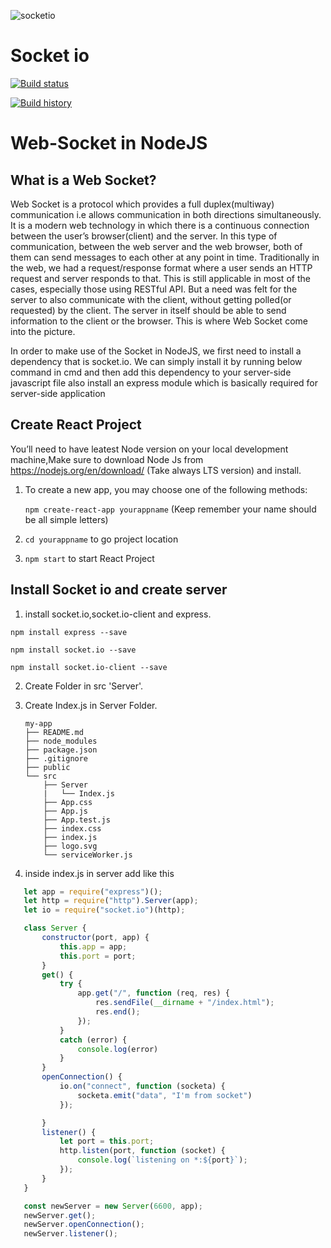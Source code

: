 ![socketio](https://user-images.githubusercontent.com/21302583/68002297-3702d980-fc8e-11e9-895a-c551767159a8.png)
# Socket io
[![Build status](https://ci.appveyor.com/api/projects/status/d2n1sbvd3bvhgfct/branch/master?svg=true)](https://ci.appveyor.com/project/Mahadenamuththa/socketlistnersample/branch/master)

[![Build history](https://buildstats.info/appveyor/chart/Mahadenamuththa/socketlistnersample)](https://ci.appveyor.com/project/Mahadenamuththa/socketlistnersample/history)

# Web-Socket in NodeJS
## What is a Web Socket?

Web Socket is a protocol which provides a full duplex(multiway) communication i.e allows communication in both directions simultaneously. It is a modern web technology in which there is a continuous connection between the user’s browser(client) and the server. In this type of communication, between the web server and the web browser, both of them can send messages to each other at any point in time. Traditionally in the web, we had a request/response format where a user sends an HTTP request and server responds to that. This is still applicable in most of the cases, especially those using RESTful API. But a need was felt for the server to also communicate with the client, without getting polled(or requested) by the client. The server in itself should be able to send information to the client or the browser. This is where Web Socket come into the picture.

In order to make use of the Socket in NodeJS, we first need to install a dependency that is socket.io. We can simply install it by running below command in cmd and then add this dependency to your server-side javascript file also install an express module which is basically required for server-side application

## Create React Project
You’ll need to have leatest Node version on your local development machine,Make sure to download Node Js from https://nodejs.org/en/download/ (Take always LTS version) and install.

01. To create a new app, you may choose one of the following methods:

    `npm create-react-app yourappname` (Keep remember your name should be all simple letters)

02. `cd yourappname` to go project location

03. `npm start` to start React Project

## Install Socket io and create server

01. install socket.io,socket.io-client and express.

  `npm install express --save`

  `npm install socket.io --save`
  
  `npm install socket.io-client --save`
  
  02. Create Folder in src 'Server'.
  
  03. Create Index.js in Server Folder.
  
      ```
      my-app
      ├── README.md
      ├── node_modules
      ├── package.json
      ├── .gitignore
      ├── public
      └── src
          ├── Server
          |   └── Index.js
          ├── App.css
          ├── App.js
          ├── App.test.js
          ├── index.css
          ├── index.js
          ├── logo.svg
          └── serviceWorker.js
      ```
 04. inside index.js in server add like this
 
 ``` javascript
    let app = require("express")();
    let http = require("http").Server(app);
    let io = require("socket.io")(http);

    class Server {
        constructor(port, app) {
            this.app = app;
            this.port = port;
        }
        get() {
            try {
                app.get("/", function (req, res) {
                    res.sendFile(__dirname + "/index.html");
                    res.end();
                });
            }
            catch (error) {
                console.log(error)
            }
        }
        openConnection() {
            io.on("connect", function (socketa) {
                socketa.emit("data", "I'm from socket")
            });

        }
        listener() {
            let port = this.port;
            http.listen(port, function (socket) {
                console.log(`listening on *:${port}`);
            });
        }
    }

    const newServer = new Server(6600, app);
    newServer.get();
    newServer.openConnection();
    newServer.listener();

 ```

